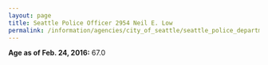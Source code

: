 ```yaml
---
layout: page
title: Seattle Police Officer 2954 Neil E. Low
permalink: /information/agencies/city_of_seattle/seattle_police_department/copbook/2954/
---
```


**Age as of Feb. 24, 2016:** 67.0
